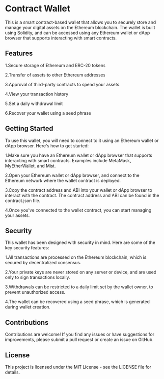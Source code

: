# Contract Wallet
This is a smart contract-based wallet that allows you to securely store and manage your digital assets on the Ethereum blockchain. The wallet is built using Solidity, and can be accessed using any Ethereum wallet or dApp browser that supports interacting with smart contracts.

## Features
1.Secure storage of Ethereum and ERC-20 tokens

2.Transfer of assets to other Ethereum addresses

3.Approval of third-party contracts to spend your assets

4.View your transaction history

5.Set a daily withdrawal limit

6.Recover your wallet using a seed phrase
## Getting Started
To use this wallet, you will need to connect to it using an Ethereum wallet or dApp browser. Here's how to get started:

1.Make sure you have an Ethereum wallet or dApp browser that supports interacting with smart contracts. Examples include MetaMask, MyEtherWallet, and Mist.

2.Open your Ethereum wallet or dApp browser, and connect to the Ethereum network where the wallet contract is deployed.

3.Copy the contract address and ABI into your wallet or dApp browser to interact with the contract. The contract address and ABI can be found in the contract.json file.

4.Once you've connected to the wallet contract, you can start managing your assets.
## Security
This wallet has been designed with security in mind. Here are some of the key security features:

1.All transactions are processed on the Ethereum blockchain, which is secured by decentralized consensus.

2.Your private keys are never stored on any server or device, and are used only to sign transactions locally.

3.Withdrawals can be restricted to a daily limit set by the wallet owner, to prevent unauthorized access.

4.The wallet can be recovered using a seed phrase, which is generated during wallet creation.
## Contributions
Contributions are welcome! If you find any issues or have suggestions for improvements, please submit a pull request or create an issue on GitHub.

## License
This project is licensed under the MIT License - see the LICENSE file for details.

